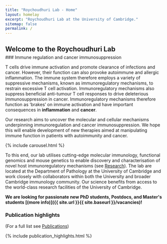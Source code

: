 ```yaml
---
title: "Roychoudhuri Lab - Home"
layout: homelay
excerpt: "Roychoudhuri Lab at the University of Cambridge."
sitemap: false
permalink: /
---
```


<h2 style="margin-bottom:5px">Welcome to the Roychoudhuri Lab</h2>
### Immune regulation and cancer immunosuppression

T cells drive immune activation and promote clearance of infections and cancer. However, their function can also provoke autoimmune and allergic inflammation. The immune system therefore employs a variety of suppressive mechanisms, known as immunoregulatory mechanisms, to restrain excessive T cell activation. Immunoregulatory mechanisms also suppress beneficial anti-tumour T cell responses to drive deleterious immunosuppression in cancer. Immunoregulatory mechanisms therefore function as ‘brakes’ on immune activation and have important consequences in **inflammation** and **cancer**.

Our research aims to uncover the molecular and cellular mechanisms underpinning immunoregulation and cancer immunosuppression. We hope this will enable development of new therapies aimed at manipulating immune function in patients with autoimmunity and cancer.

{% include carousel.html %}

To this end, our lab utilises cutting-edge molecular immunology, functional genomics and mouse genetics to enable discovery and characterisation of novel host immunoregulatory mechanisms (see [Research](research)). The lab are located at the Department of Pathology at the University of Cambridge and work closely with collaborators within both the University and broader Cambridge immunology community. Our science benefits from access to the world-class research facilities of the University of Cambridge.


 **We are looking for passionate new PhD students, Postdocs, and Master's students [(more info)]({{ site.url }}{{ site.baseurl }}/vacancies)!**

### Publication highlights
(For a full list see [Publications](publications))
<div id="gridid">
{% include publication_highlights.html %}
</div>
<p> &nbsp; </p>

